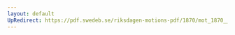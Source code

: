 ```yaml
---
layout: default
UpRedirect: https://pdf.swedeb.se/riksdagen-motions-pdf/1870/mot_1870__ak__00246/mot_1870__ak__00246_001.pdf
---
```


